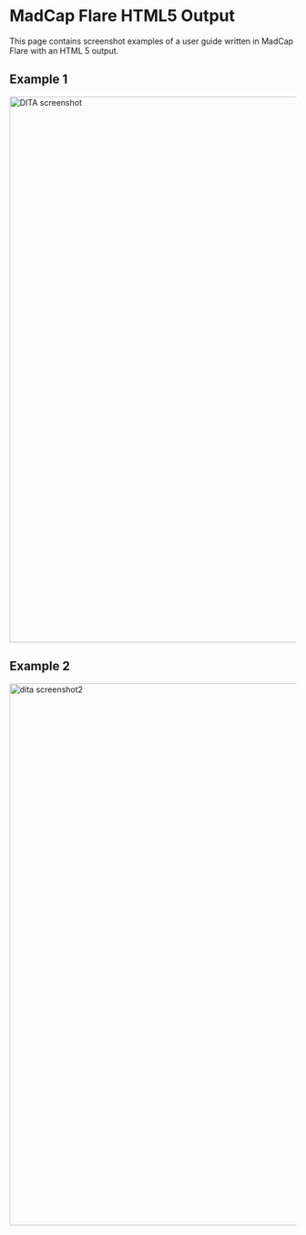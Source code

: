 # MadCap Flare HTML5 Output 

This page contains screenshot examples of a user guide written in MadCap Flare with an HTML 5 output. 

Example 1
---------
<img width="959" alt="DITA screenshot" src="https://github.com/bieniaragwen/technicalwritingportfolio/assets/152110486/1ac61a11-df8a-4269-aa63-1edcde2d20aa">

Example 2
---------
<img width="952" alt="dita screenshot2" src="https://github.com/bieniaragwen/technicalwritingportfolio/assets/152110486/7bae73c6-26f7-4f76-9108-cf8fa797edbf">

